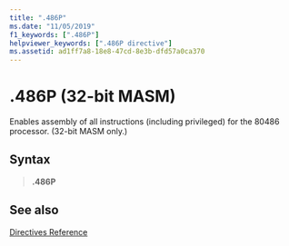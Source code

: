 ```yaml
---
title: ".486P"
ms.date: "11/05/2019"
f1_keywords: [".486P"]
helpviewer_keywords: [".486P directive"]
ms.assetid: ad1ff7a8-18e8-47cd-8e3b-dfd57a0ca370
---
```

# .486P (32-bit MASM)

Enables assembly of all instructions (including privileged) for the 80486 processor. (32-bit MASM only.)

## Syntax

> **.486P**

## See also

[Directives Reference](../../assembler/masm/directives-reference.md)

